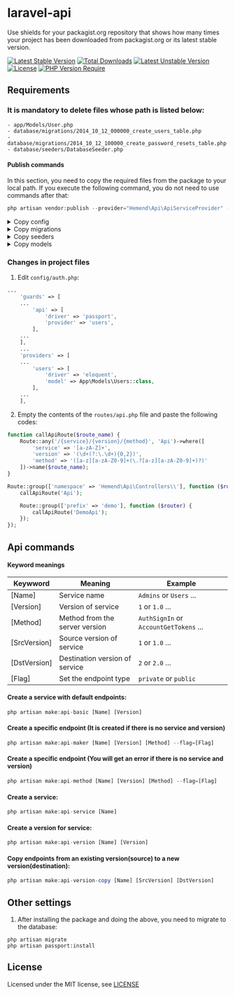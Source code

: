 # laravel-api
Use shields for your packagist.org repository that shows how many times your project has been downloaded from packagist.org or its latest stable version.

[![Latest Stable Version](http://poser.pugx.org/hemend/laravel-api/v)](https://packagist.org/packages/hemend/laravel-api)
[![Total Downloads](http://poser.pugx.org/hemend/laravel-api/downloads)](https://packagist.org/packages/hemend/laravel-api)
[![Latest Unstable Version](http://poser.pugx.org/hemend/laravel-api/v/unstable)](https://packagist.org/packages/hemend/laravel-api)
[![License](http://poser.pugx.org/hemend/laravel-api/license)](https://packagist.org/packages/hemend/laravel-api)
[![PHP Version Require](http://poser.pugx.org/hemend/laravel-api/require/php)](https://packagist.org/packages/hemend/laravel-api)

[comment]: <> (<a href="#tada-php-support" title="PHP Versions Supported"><img alt="PHP Versions Supported" src="https://img.shields.io/badge/php->=7.4-777bb3.svg?logoColor=white&labelColor=555555"></a>)

## Requirements
### It is mandatory to delete files whose path is listed below:
```
- app/Models/User.php
- database/migrations/2014_10_12_000000_create_users_table.php
- database/migrations/2014_10_12_100000_create_password_resets_table.php
- database/seeders/DatabaseSeeder.php
```

#### Publish commands
In this section, you need to copy the required files from the package to your local path.
If you execute the following command, you do not need to use commands after that:
```php
php artisan vendor:publish --provider="Hemend\Api\ApiServiceProvider" --tag=api
```
<details><summary>Copy config</summary>

> php artisan vendor:publish --provider="Hemend\Api\ApiServiceProvider" --tag=config
</details>

<details><summary>Copy migrations</summary>

> php artisan vendor:publish --provider="Hemend\Api\ApiServiceProvider" --tag=migrations
</details>

<details><summary>Copy seeders</summary>

> php artisan vendor:publish --provider="Hemend\Api\ApiServiceProvider" --tag=seeders
</details>

<details><summary>Copy models</summary>

> php artisan vendor:publish --provider="Hemend\Api\ApiServiceProvider" --tag=models
</details>

### Changes in project files
1. Edit `config/auth.php`:
```php
...
    'guards' => [
    ...
        'api' => [
            'driver' => 'passport',
            'provider' => 'users',
        ],
    ...
    ],
    ...
    'providers' => [
    ...
        'users' => [
            'driver' => 'eloquent',
            'model' => App\Models\Users::class,
        ],
    ...
    ],
```

2. Empty the contents of the `routes/api.php` file and paste the following codes:
```php
function callApiRoute($route_name) {
    Route::any('/{service}/{version}/{method}', 'Api')->where([
        'service' => '[a-zA-Z]+',
        'version' => '(\d+(?:\.\d+){0,2})',
        'method' => '([a-z][a-zA-Z0-9]+(\.?[a-z][a-zA-Z0-9]+)?)'
    ])->name($route_name);
}

Route::group(['namespace' => 'Hemend\Api\Controllers\\'], function ($router) {
    callApiRoute('Api');

    Route::group(['prefix' => 'demo'], function ($router) {
        callApiRoute('DemoApi');
    });
});
```

## Api commands
#### Keyword meanings
|Keywword        |Meaning                        |Example                                            |
|----------------|-------------------------------|---------------------------------------------------|
|[Name]          |Service name                   |`Admins` or `Users` ...                            |
|[Version]       |Version of service             |`1` or `1.0` ...                                   |
|[Method]        |Method from the server version |`AuthSignIn` or `AccountGetTokens` ...             |
|[SrcVersion]    |Source version of service      |`1` or `1.0` ...                                   |
|[DstVersion]    |Destination version of service |`2` or `2.0` ...                                   |
|[Flag]          |Set the endpoint type          |`private` or `public`                              |

#### Create a service with default endpoints:
```php
php artisan make:api-basic [Name] [Version]
```

#### Create a specific endpoint (It is created if there is no service and version)
```php
php artisan make:api-maker [Name] [Version] [Method] --flag=[Flag]
```

#### Create a specific endpoint (You will get an error if there is no service and version)
```php
php artisan make:api-method [Name] [Version] [Method] --flag=[Flag]
```

#### Create a service:
```php
php artisan make:api-service [Name]
```

#### Create a version for service:
```php
php artisan make:api-version [Name] [Version]
```

#### Copy endpoints from an existing version(source) to a new version(destination):
```php
php artisan make:api-version-copy [Name] [SrcVersion] [DstVersion]
```

## Other settings
1. After installing the package and doing the above, you need to migrate to the database:
```shell
php artisan migrate
php artisan passport:install
```

## License
Licensed under the MIT license, see [LICENSE](LICENSE)
